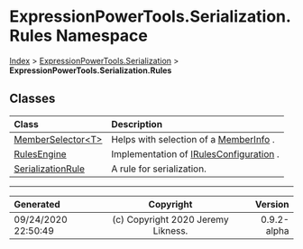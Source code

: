 ﻿# ExpressionPowerTools.Serialization.Rules Namespace

[Index](../index.md) > [ExpressionPowerTools.Serialization](ExpressionPowerTools.Serialization.a.md) > **ExpressionPowerTools.Serialization.Rules**

## Classes

| Class | Description |
| :-- | :-- |
| [MemberSelector&lt;T>](ExpressionPowerTools.Serialization.Rules.MemberSelector`1.cs.md) | Helps with selection of a [MemberInfo](https://docs.microsoft.com/dotnet/api/system.reflection.memberinfo) . |
| [RulesEngine](ExpressionPowerTools.Serialization.Rules.RulesEngine.cs.md) | Implementation of [IRulesConfiguration](ExpressionPowerTools.Serialization.Signatures.IRulesConfiguration.i.md) . |
| [SerializationRule](ExpressionPowerTools.Serialization.Rules.SerializationRule.cs.md) | A rule for serialization. |


---

| Generated | Copyright | Version |
| :-- | :-: | --: |
| 09/24/2020 22:50:49 | (c) Copyright 2020 Jeremy Likness. | 0.9.2-alpha |

